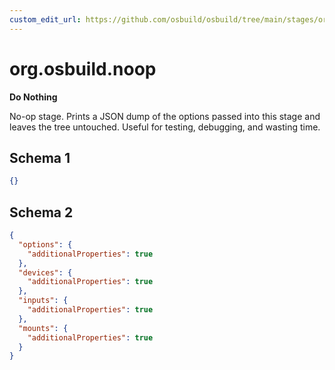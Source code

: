 ```yaml
---
custom_edit_url: https://github.com/osbuild/osbuild/tree/main/stages/org.osbuild.noop.meta.json
---
```

# org.osbuild.noop
<!--
[//]: # ( DO NOT MODIFY THIS FILE! )
[//]: # ( This content is generated by `scripts/pull_osbuild_modules.py` )
[//]: # ( Rather change the source of this: https://github.com/osbuild/osbuild/tree/main/stages/org.osbuild.noop.meta.json )
-->

**Do Nothing**

No-op stage. Prints a JSON dump of the options passed into this stage and
leaves the tree untouched. Useful for testing, debugging, and wasting time.

## Schema 1

```json
{}
```

## Schema 2

```json
{
  "options": {
    "additionalProperties": true
  },
  "devices": {
    "additionalProperties": true
  },
  "inputs": {
    "additionalProperties": true
  },
  "mounts": {
    "additionalProperties": true
  }
}
```
